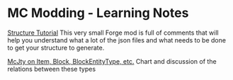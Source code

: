 # MC Modding - Learning Notes

[Structure Tutorial](https://github.com/Stabledog/StructureTutorialMod)
   This very small Forge mod is full of comments that will help you understand what a lot of the json files and what needs to be done to get your structure to generate.

[McJty on Item, Block, BlockEntityType, etc.](https://youtu.be/BGzAbutqlyY?t=1575)
   Chart and discussion of the relations between these types

